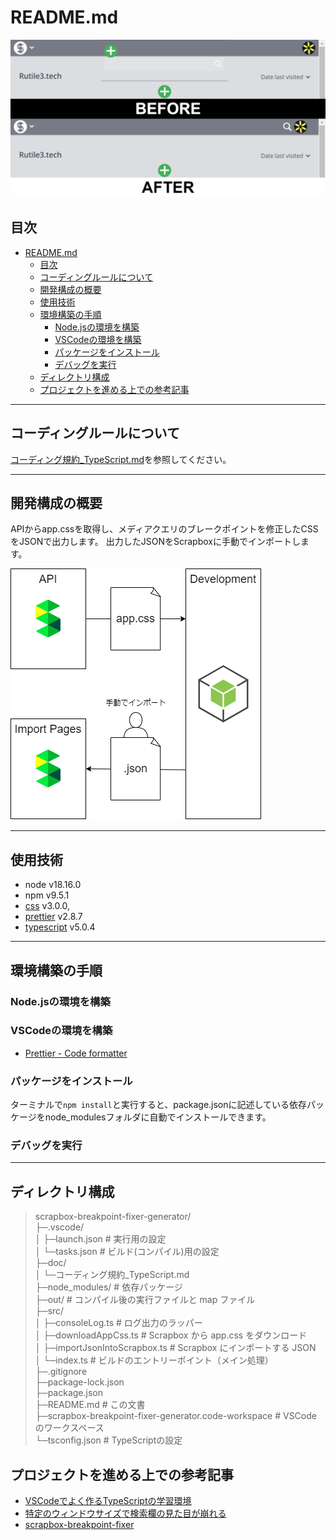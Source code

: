 # README.md

![UserCSSの適応前と適応後](img/before-after.png)

## 目次

- [README.md](#readmemd)
  - [目次](#目次)
  - [コーディングルールについて](#コーディングルールについて)
  - [開発構成の概要](#開発構成の概要)
  - [使用技術](#使用技術)
  - [環境構築の手順](#環境構築の手順)
    - [Node.jsの環境を構築](#nodejsの環境を構築)
    - [VSCodeの環境を構築](#vscodeの環境を構築)
    - [パッケージをインストール](#パッケージをインストール)
    - [デバッグを実行](#デバッグを実行)
  - [ディレクトリ構成](#ディレクトリ構成)
  - [プロジェクトを進める上での参考記事](#プロジェクトを進める上での参考記事)

---

## コーディングルールについて

[コーディング規約_TypeScript.md](doc/コーディング規約_TypeScript.md)を参照してください。

---

## 開発構成の概要

APIからapp.cssを取得し、メディアクエリのブレークポイントを修正したCSSをJSONで出力します。
出力したJSONをScrapboxに手動でインポートします。  

![開発構成の概要.drawio.png](img/開発構成の概要.drawio.png)

---

## 使用技術

- node v18.16.0
- npm v9.5.1
- [css](https://www.npmjs.com/package/css) v3.0.0,
- [prettier](https://www.npmjs.com/package/prettier) v2.8.7
- [typescript](https://www.npmjs.com/package/typescript) v5.0.4

---

## 環境構築の手順

### Node.jsの環境を構築

### VSCodeの環境を構築

- [Prettier - Code formatter](https://marketplace.visualstudio.com/items?itemName=esbenp.prettier-vscode)

### パッケージをインストール

ターミナルで`npm install`と実行すると、package.jsonに記述している依存パッケージをnode_modulesフォルダに自動でインストールできます。

### デバッグを実行

---

## ディレクトリ構成

> scrapbox-breakpoint-fixer-generator/  
> ├─.vscode/  
> │  ├─launch.json # 実行用の設定  
> │  └─tasks.json # ビルド(コンパイル)用の設定  
> ├─doc/  
> │  └─コーディング規約_TypeScript.md  
> ├─node_modules/ # 依存パッケージ  
> ├─out/ # コンパイル後の実行ファイルと map ファイル  
> ├─src/  
> │  ├─consoleLog.ts # ログ出力のラッパー  
> │  ├─downloadAppCss.ts # Scrapbox から app.css をダウンロード  
> │  ├─importJsonIntoScrapbox.ts # Scrapbox にインポートする JSON  
> │  └─index.ts # ビルドのエントリーポイント（メイン処理）  
> ├─.gitignore  
> ├─package-lock.json  
> ├─package.json  
> ├─README.md # この文書  
> ├─scrapbox-breakpoint-fixer-generator.code-workspace # VSCode のワークスペース  
> └─tsconfig.json # TypeScriptの設定  

## プロジェクトを進める上での参考記事

- [VSCodeでよく作るTypeScriptの学習環境](https://blog.mamansoft.net/2020/10/14/vscode-typescript-learning/)
- [特定のウィンドウサイズで検索欄の見た目が崩れる](https://scrapbox.io/forum-jp/特定のウィンドウサイズで検索欄の見た目が崩れる)
- [scrapbox-breakpoint-fixer](https://scrapbox.io/Rutile3Tech/scrapbox-breakpoint-fixer)
